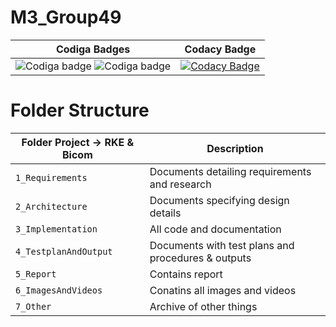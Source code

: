 # M3_Group49

|Codiga Badges|Codacy Badge|
|:--:|:--:|
|![Codiga badge](https://api.codiga.io/project/31944/score/svg) ![Codiga badge](https://api.codiga.io/project/31944/status/svg)|[![Codacy Badge](https://app.codacy.com/project/badge/Grade/8a2129b20fe6406cbb4df581a52fa18f)](https://www.codacy.com/gh/Sharatraddi/M3_Group49/dashboard?utm_source=github.com&amp;utm_medium=referral&amp;utm_content=Sharatraddi/M3_Group49&amp;utm_campaign=Badge_Grade)|
# Folder Structure
Folder Project -> RKE & Bicom| Description
-------------------| -----------------------------------------
`1_Requirements`   | Documents detailing requirements and research
`2_Architecture`   | Documents specifying design details
`3_Implementation` | All code and documentation
`4_TestplanAndOutput`| Documents with test plans and procedures & outputs
`5_Report`      | Contains report
`6_ImagesAndVideos` | Conatins all images and videos
`7_Other`      | Archive of other things
